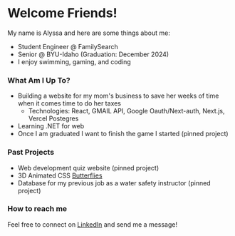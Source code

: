 # Welcome Friends!
My name is Alyssa and here are some things about me:
* Student Engineer @ FamilySearch
* Senior @ BYU-Idaho (Graduation: December 2024)
* I enjoy swimming, gaming, and coding

### What Am I Up To?
* Building a website for my mom's business to save her weeks of time when it comes time to do her taxes
  * Technologies: React, GMAIL API, Google Oauth/Next-auth, Next.js, Vercel Postegres
* Learning .NET for web
* Once I am graduated I want to finish the game I started (pinned project)

### Past Projects
* Web development quiz website (pinned project)
* 3D Animated CSS [Butterflies](https://codepen.io/al-ku/pen/GReJoKM)
* Database for my previous job as a water safety instructor (pinned project)

### How to reach me
Feel free to connect on [LinkedIn](www.linkedin.com/in/alyssa-k-7a9207206) and send me a message!

<!--
**lyssadk/lyssadk** is a ✨ _special_ ✨ repository because its `README.md` (this file) appears on your GitHub profile.

Here are some ideas to get you started:

- 🔭 I’m currently working on ...
- 🌱 I’m currently learning ...
- 👯 I’m looking to collaborate on ...
- 🤔 I’m looking for help with ...
- 💬 Ask me about ...
- 📫 How to reach me: ...
- 😄 Pronouns: ...
- ⚡ Fun fact: ...
-->
